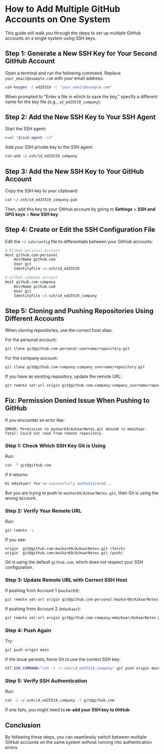 # How to Add Multiple GitHub Accounts on One System

This guide will walk you through the steps to set up multiple GitHub accounts on a single system using SSH keys.

## Step 1: Generate a New SSH Key for Your Second GitHub Account

Open a terminal and run the following command. Replace `your_email@example.com` with your email address:

```sh
ssh-keygen -t ed25519 -C "your_email@example.com"
```

When prompted to "Enter a file in which to save the key," specify a different name for the key file (e.g., `id_ed25519_company`).

## Step 2: Add the New SSH Key to Your SSH Agent

Start the SSH agent:

```sh
eval "$(ssh-agent -s)"
```

Add your SSH private key to the SSH agent:

```sh
ssh-add ~/.ssh/id_ed25519_company
```

## Step 3: Add the New SSH Key to Your GitHub Account

Copy the SSH key to your clipboard:

```sh
cat ~/.ssh/id_ed25519_company.pub
```

Then, add this key to your GitHub account by going to **Settings** > **SSH and GPG keys** > **New SSH key**.

## Step 4: Create or Edit the SSH Configuration File

Edit the `~/.ssh/config` file to differentiate between your GitHub accounts:

```sh
# GitHub personal account
Host github.com-personal
    HostName github.com
    User git
    IdentityFile ~/.ssh/id_ed25519

# GitHub company account
Host github.com-company
    HostName github.com
    User git
    IdentityFile ~/.ssh/id_ed25519_company
```

## Step 5: Cloning and Pushing Repositories Using Different Accounts

When cloning repositories, use the correct host alias:

For the personal account:
```sh
git clone git@github.com-personal:username/repository.git
```

For the company account:
```sh
git clone git@github.com-company:company_username/repository.git
```

If you have an existing repository, update the remote URL:

```sh
git remote set-url origin git@github.com-company:company_username/repository.git
```

## Fix: Permission Denied Issue When Pushing to GitHub

If you encounter an error like:

```
ERROR: Permission to mazkar69/AzkaarNotes.git denied to mdazkaar.
fatal: Could not read from remote repository.
```

### Step 1: Check Which SSH Key Git is Using

Run:
```sh
ssh -T git@github.com
```

If it returns:
```sh
Hi mdazkaar! You've successfully authenticated...
```
But you are trying to push to `mazkar69/AzkaarNotes.git`, then Git is using the wrong account.

### Step 2: Verify Your Remote URL

Run:
```sh
git remote -v
```

If you see:
```
origin  git@github.com:mazkar69/AzkaarNotes.git (fetch)
origin  git@github.com:mazkar69/AzkaarNotes.git (push)
```
Git is using the default `github.com`, which does not respect your SSH configuration.

### Step 3: Update Remote URL with Correct SSH Host

If pushing from Account 1 (`mazkar69`):
```sh
git remote set-url origin git@github.com-personal:mazkar69/AzkaarNotes.git
```

If pushing from Account 2 (`mdazkaar`):
```sh
git remote set-url origin git@github.com-company:mdazkaar/AzkaarNotes.git
```

### Step 4: Push Again

Try:
```sh
git push origin main
```

If the issue persists, force Git to use the correct SSH key:
```sh
GIT_SSH_COMMAND="ssh -i ~/.ssh/id_ed25519_company" git push origin main
```

### Step 5: Verify SSH Authentication

Run:
```sh
ssh -i ~/.ssh/id_ed25519_company -T git@github.com
```

If one fails, you might need to **re-add your SSH key to GitHub**.

## Conclusion
By following these steps, you can seamlessly switch between multiple GitHub accounts on the same system without running into authentication errors.

